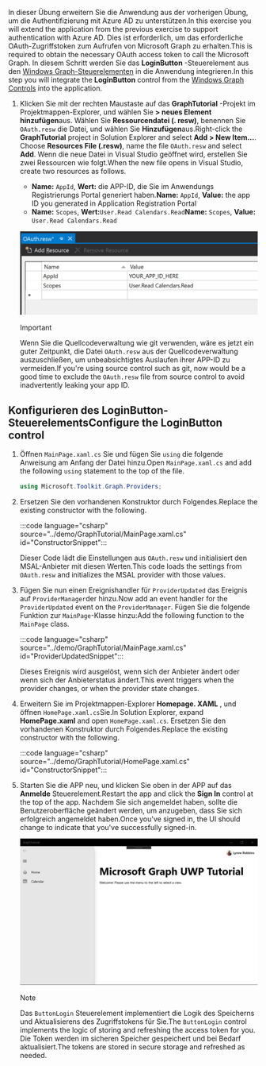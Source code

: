 <!-- markdownlint-disable MD002 MD041 -->

<span data-ttu-id="1c822-101">In dieser Übung erweitern Sie die Anwendung aus der vorherigen Übung, um die Authentifizierung mit Azure AD zu unterstützen.</span><span class="sxs-lookup"><span data-stu-id="1c822-101">In this exercise you will extend the application from the previous exercise to support authentication with Azure AD.</span></span> <span data-ttu-id="1c822-102">Dies ist erforderlich, um das erforderliche OAuth-Zugriffstoken zum Aufrufen von Microsoft Graph zu erhalten.</span><span class="sxs-lookup"><span data-stu-id="1c822-102">This is required to obtain the necessary OAuth access token to call the Microsoft Graph.</span></span> <span data-ttu-id="1c822-103">In diesem Schritt werden Sie das **LoginButton** -Steuerelement aus den [Windows Graph-Steuerelementen](https://github.com/windows-toolkit/Graph-Controls) in die Anwendung integrieren.</span><span class="sxs-lookup"><span data-stu-id="1c822-103">In this step you will integrate the **LoginButton** control from the [Windows Graph Controls](https://github.com/windows-toolkit/Graph-Controls) into the application.</span></span>

1. <span data-ttu-id="1c822-104">Klicken Sie mit der rechten Maustaste auf das **GraphTutorial** -Projekt im Projektmappen-Explorer, und wählen Sie **> neues Element hinzufügen**aus. Wählen Sie **Ressourcendatei (. resw)**, benennen Sie `OAuth.resw` die Datei, und wählen Sie **Hinzufügen**aus.</span><span class="sxs-lookup"><span data-stu-id="1c822-104">Right-click the **GraphTutorial** project in Solution Explorer and select **Add > New Item...**. Choose **Resources File (.resw)**, name the file `OAuth.resw` and select **Add**.</span></span> <span data-ttu-id="1c822-105">Wenn die neue Datei in Visual Studio geöffnet wird, erstellen Sie zwei Ressourcen wie folgt.</span><span class="sxs-lookup"><span data-stu-id="1c822-105">When the new file opens in Visual Studio, create two resources as follows.</span></span>

    - <span data-ttu-id="1c822-106">**Name:** `AppId`, **Wert:** die APP-ID, die Sie im Anwendungs Registrierungs Portal generiert haben.</span><span class="sxs-lookup"><span data-stu-id="1c822-106">**Name:** `AppId`, **Value:** the app ID you generated in Application Registration Portal</span></span>
    - <span data-ttu-id="1c822-107">**Name:** `Scopes`, **Wert:**`User.Read Calendars.Read`</span><span class="sxs-lookup"><span data-stu-id="1c822-107">**Name:** `Scopes`, **Value:** `User.Read Calendars.Read`</span></span>

    ![Ein Screenshot der Datei OAuth. resw im Visual Studio-Editor](./images/edit-resources-01.png)

    > [!IMPORTANT]
    > <span data-ttu-id="1c822-109">Wenn Sie die Quellcodeverwaltung wie git verwenden, wäre es jetzt ein guter Zeitpunkt, die Datei `OAuth.resw` aus der Quellcodeverwaltung auszuschließen, um unbeabsichtigtes Auslaufen ihrer APP-ID zu vermeiden.</span><span class="sxs-lookup"><span data-stu-id="1c822-109">If you're using source control such as git, now would be a good time to exclude the `OAuth.resw` file from source control to avoid inadvertently leaking your app ID.</span></span>

## <a name="configure-the-loginbutton-control"></a><span data-ttu-id="1c822-110">Konfigurieren des LoginButton-Steuerelements</span><span class="sxs-lookup"><span data-stu-id="1c822-110">Configure the LoginButton control</span></span>

1. <span data-ttu-id="1c822-111">Öffnen `MainPage.xaml.cs` Sie und fügen Sie `using` die folgende Anweisung am Anfang der Datei hinzu.</span><span class="sxs-lookup"><span data-stu-id="1c822-111">Open `MainPage.xaml.cs` and add the following `using` statement to the top of the file.</span></span>

    ```csharp
    using Microsoft.Toolkit.Graph.Providers;
    ```

1. <span data-ttu-id="1c822-112">Ersetzen Sie den vorhandenen Konstruktor durch Folgendes.</span><span class="sxs-lookup"><span data-stu-id="1c822-112">Replace the existing constructor with the following.</span></span>

    :::code language="csharp" source="../demo/GraphTutorial/MainPage.xaml.cs" id="ConstructorSnippet":::

    <span data-ttu-id="1c822-113">Dieser Code lädt die Einstellungen aus `OAuth.resw` und initialisiert den MSAL-Anbieter mit diesen Werten.</span><span class="sxs-lookup"><span data-stu-id="1c822-113">This code loads the settings from `OAuth.resw` and initializes the MSAL provider with those values.</span></span>

1. <span data-ttu-id="1c822-114">Fügen Sie nun einen Ereignishandler für `ProviderUpdated` das Ereignis auf `ProviderManager`der hinzu.</span><span class="sxs-lookup"><span data-stu-id="1c822-114">Now add an event handler for the `ProviderUpdated` event on the `ProviderManager`.</span></span> <span data-ttu-id="1c822-115">Fügen Sie die folgende Funktion zur `MainPage`-Klasse hinzu:</span><span class="sxs-lookup"><span data-stu-id="1c822-115">Add the following function to the `MainPage` class.</span></span>

    :::code language="csharp" source="../demo/GraphTutorial/MainPage.xaml.cs" id="ProviderUpdatedSnippet":::

    <span data-ttu-id="1c822-116">Dieses Ereignis wird ausgelöst, wenn sich der Anbieter ändert oder wenn sich der Anbieterstatus ändert.</span><span class="sxs-lookup"><span data-stu-id="1c822-116">This event triggers when the provider changes, or when the provider state changes.</span></span>

1. <span data-ttu-id="1c822-117">Erweitern Sie im Projektmappen-Explorer **Homepage. XAML** , und öffnen `HomePage.xaml.cs`Sie.</span><span class="sxs-lookup"><span data-stu-id="1c822-117">In Solution Explorer, expand **HomePage.xaml** and open `HomePage.xaml.cs`.</span></span> <span data-ttu-id="1c822-118">Ersetzen Sie den vorhandenen Konstruktor durch Folgendes.</span><span class="sxs-lookup"><span data-stu-id="1c822-118">Replace the existing constructor with the following.</span></span>

    :::code language="csharp" source="../demo/GraphTutorial/HomePage.xaml.cs" id="ConstructorSnippet":::

1. <span data-ttu-id="1c822-119">Starten Sie die APP neu, und klicken Sie oben in der APP auf das **Anmelde** Steuerelement.</span><span class="sxs-lookup"><span data-stu-id="1c822-119">Restart the app and click the **Sign In** control at the top of the app.</span></span> <span data-ttu-id="1c822-120">Nachdem Sie sich angemeldet haben, sollte die Benutzeroberfläche geändert werden, um anzugeben, dass Sie sich erfolgreich angemeldet haben.</span><span class="sxs-lookup"><span data-stu-id="1c822-120">Once you've signed in, the UI should change to indicate that you've successfully signed-in.</span></span>

    ![Ein Screenshot der APP nach der Anmeldung](./images/add-aad-auth-01.png)

    > [!NOTE]
    > <span data-ttu-id="1c822-122">Das `ButtonLogin` Steuerelement implementiert die Logik des Speicherns und Aktualisierens des Zugriffstokens für Sie.</span><span class="sxs-lookup"><span data-stu-id="1c822-122">The `ButtonLogin` control implements the logic of storing and refreshing the access token for you.</span></span> <span data-ttu-id="1c822-123">Die Token werden im sicheren Speicher gespeichert und bei Bedarf aktualisiert.</span><span class="sxs-lookup"><span data-stu-id="1c822-123">The tokens are stored in secure storage and refreshed as needed.</span></span>

